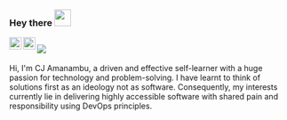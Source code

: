 ### Hey there <img src="https://media.giphy.com/media/hvRJCLFzcasrR4ia7z/giphy.gif" width="30px">

<a href="https://twitter.com/cjamanambu" target="_blank">
  <img align="left" alt="CJ Amanambu | Twitter" width="22px" src="https://raw.githubusercontent.com/peterthehan/peterthehan/master/assets/twitter.svg" />
</a>
<a href="https://www.linkedin.com/in/cjamanambu/" target="_blank">
  <img align="left" alt="CJ Amanambu | LinkedIn" width="22px" src="https://raw.githubusercontent.com/peterthehan/peterthehan/master/assets/linkedin.svg" />
</a>

![](https://visitor-badge.glitch.me/badge?page_id=cjamanambu.cjamanambu)
---

Hi, I'm CJ Amanambu, a driven and effective self-learner with a huge passion for technology and problem-solving. I have learnt to think of solutions first as an ideology not as software. Consequently, my interests currently lie in delivering highly accessible software with shared pain and responsibility using DevOps principles.

<!--
**cjamanambu/cjamanambu** is a ✨ _special_ ✨ repository because its `README.md` (this file) appears on your GitHub profile.

Here are some ideas to get you started:

- 🔭 I’m currently working on ...
- 🌱 I’m currently learning ...
- 👯 I’m looking to collaborate on ...
- 🤔 I’m looking for help with ...
- 💬 Ask me about ...
- 📫 How to reach me: ...
- 😄 Pronouns: ...
- ⚡ Fun fact: ...
-->
